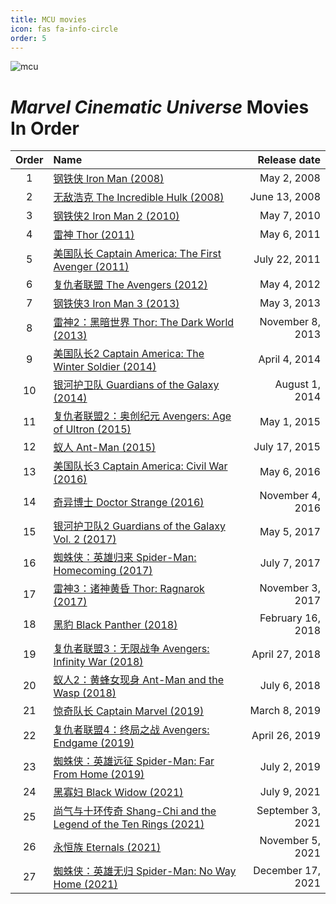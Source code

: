 ```yaml
---
title: MCU movies
icon: fas fa-info-circle
order: 5
---
```


<style>
.table-wrapper{
    font-family:Arial;
}
</style>

![mcu](/movie/mcu.png)

# *Marvel Cinematic Universe* <b style="color: var(--primary);">Movies In Order<b>

| Order    | Name                      | Release date |
| :-: | :------------------------ | -----------: |
| 1 | [钢铁侠 Iron Man (2008)](https://piyazon.top/posts/iron-man-1/)  | May 2, 2008 |
| 2 | [无敌浩克 The Incredible Hulk (2008)](https://piyazon.top/posts/hulk/) | June 13, 2008 |
| 3 | [钢铁侠2 Iron Man 2 (2010)](https://piyazon.top/posts/iron-man-2/) | May 7, 2010 |
| 4 | [雷神 Thor (2011)]() | May 6, 2011 |
| 5 | [美国队长 Captain America: The First Avenger (2011)]() | July 22, 2011 |
| 6 | [复仇者联盟 The Avengers (2012)]() | May 4, 2012 |
| 7 | [钢铁侠3 Iron Man 3 (2013)]() | May 3, 2013 |
| 8 | [雷神2：黑暗世界 Thor: The Dark World (2013)]() | November 8, 2013	 |
| 9 | [美国队长2 Captain America: The Winter Soldier (2014)]() | April 4, 2014	 |
| 10 | [银河护卫队 Guardians of the Galaxy (2014)]() | August 1, 2014	 |
| 11 | [复仇者联盟2：奥创纪元 Avengers: Age of Ultron (2015)]() | May 1, 2015	 |
| 12 | [蚁人 Ant-Man (2015)]() | July 17, 2015	 |
| 13 | [美国队长3 Captain America: Civil War (2016)]() | May 6, 2016	 |
| 14 | [奇异博士 Doctor Strange (2016)]() | November 4, 2016	 |
| 15 | [银河护卫队2 Guardians of the Galaxy Vol. 2 (2017)]() | May 5, 2017	 |
| 16 | [蜘蛛侠：英雄归来 Spider-Man: Homecoming (2017)]() | July 7, 2017	 |
| 17 | [雷神3：诸神黄昏 Thor: Ragnarok (2017)]() | November 3, 2017	 |
| 18 | [黑豹 Black Panther (2018)]() | February 16, 2018	 |
| 19 | [复仇者联盟3：无限战争 Avengers: Infinity War (2018)]() | April 27, 2018	 |
| 20 | [蚁人2：黄蜂女现身 Ant-Man and the Wasp (2018)]() | July 6, 2018	 |
| 21 | [惊奇队长 Captain Marvel (2019)]() | March 8, 2019	 |
| 22 | [复仇者联盟4：终局之战 Avengers: Endgame (2019)]() | April 26, 2019	 |
| 23 | [蜘蛛侠：英雄远征 Spider-Man: Far From Home (2019)]() | July 2, 2019	 |
| 24 | [黑寡妇 Black Widow (2021)]() | July 9, 2021 |
| 25 | [尚气与十环传奇 Shang-Chi and the Legend of the Ten Rings (2021)]() | September 3, 2021	 |
| 26 | [永恒族 Eternals (2021)]() | November 5, 2021	 |
| 27 | [蜘蛛侠：英雄无归 Spider-Man: No Way Home (2021)](https://piyazon.top/posts/spiderman-3-TS/) | December 17, 2021	 |
